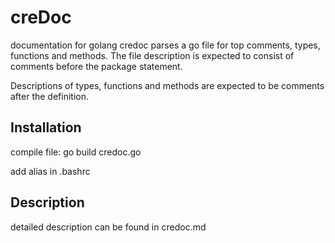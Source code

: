 # creDoc
documentation for golang
credoc parses a go file for top comments, types, functions and methods.
The file description is expected to consist of comments before the package statement.

Descriptions of types, functions and methods are expected to be comments after the definition.

## Installation

compile file:
go build credoc.go

add alias in .bashrc

## Description
detailed description can be found in credoc.md
